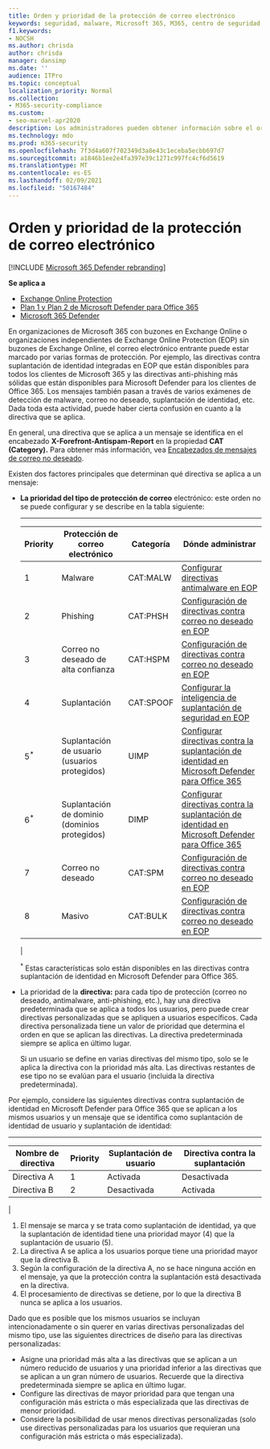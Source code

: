 ```yaml
---
title: Orden y prioridad de la protección de correo electrónico
keywords: seguridad, malware, Microsoft 365, M365, centro de seguridad, ATP, ATP de Microsoft Defender, ATP de Office 365, Azure ATP
f1.keywords:
- NOCSH
ms.author: chrisda
author: chrisda
manager: dansimp
ms.date: ''
audience: ITPro
ms.topic: conceptual
localization_priority: Normal
ms.collection:
- M365-security-compliance
ms.custom:
- seo-marvel-apr2020
description: Los administradores pueden obtener información sobre el orden de aplicación de las protecciones en Exchange Online Protection (EOP) y cómo el valor de prioridad de las directivas de protección determina qué directiva se aplica.
ms.technology: mdo
ms.prod: m365-security
ms.openlocfilehash: 7f3d4a607f702349d3a8e43c1eceba5ecbb697d7
ms.sourcegitcommit: a1846b1ee2e4fa397e39c1271c997fc4cf6d5619
ms.translationtype: MT
ms.contentlocale: es-ES
ms.lasthandoff: 02/09/2021
ms.locfileid: "50167484"
---
```

# <a name="order-and-precedence-of-email-protection"></a>Orden y prioridad de la protección de correo electrónico

[!INCLUDE [Microsoft 365 Defender rebranding](../includes/microsoft-defender-for-office.md)]

**Se aplica a**
- [Exchange Online Protection](https://go.microsoft.com/fwlink/?linkid=2148611)
- [Plan 1 y Plan 2 de Microsoft Defender para Office 365](https://go.microsoft.com/fwlink/?linkid=2148715)
- [Microsoft 365 Defender](https://go.microsoft.com/fwlink/?linkid=2118804)

En organizaciones de Microsoft 365 con buzones en Exchange Online o organizaciones independientes de Exchange Online Protection (EOP) sin buzones de Exchange Online, el correo electrónico entrante puede estar marcado por varias formas de protección. Por ejemplo, las directivas contra suplantación de identidad integradas en EOP que están disponibles para todos los clientes de Microsoft 365 y las directivas anti-phishing más sólidas que están disponibles para Microsoft Defender para los clientes de Office 365. Los mensajes también pasan a través de varios exámenes de detección de malware, correo no deseado, suplantación de identidad, etc. Dada toda esta actividad, puede haber cierta confusión en cuanto a la directiva que se aplica.

En general, una directiva que se aplica a un mensaje se identifica en el encabezado **X-Forefront-Antispam-Report** en la propiedad **CAT (Category).** Para obtener más información, vea [Encabezados de mensajes de correo no deseado](anti-spam-message-headers.md).

Existen dos factores principales que determinan qué directiva se aplica a un mensaje:

- **La prioridad del tipo de protección de correo** electrónico: este orden no se puede configurar y se describe en la tabla siguiente:

  ****

  |Priority|Protección de correo electrónico|Categoría|Dónde administrar|
  |---|---|---|---|
  |1 |Malware|CAT:MALW|[Configurar directivas antimalware en EOP](configure-anti-malware-policies.md)|
  |2 |Phishing|CAT:PHSH|[Configuración de directivas contra correo no deseado en EOP](configure-your-spam-filter-policies.md)|
  |3 |Correo no deseado de alta confianza|CAT:HSPM|[Configuración de directivas contra correo no deseado en EOP](configure-your-spam-filter-policies.md)|
  |4 |Suplantación|CAT:SPOOF|[Configurar la inteligencia de suplantación de seguridad en EOP](learn-about-spoof-intelligence.md)|
  |5<sup>\*</sup>|Suplantación de usuario (usuarios protegidos)|UIMP|[Configurar directivas contra la suplantación de identidad en Microsoft Defender para Office 365](configure-atp-anti-phishing-policies.md)|
  |6<sup>\*</sup>|Suplantación de dominio (dominios protegidos)|DIMP|[Configurar directivas contra la suplantación de identidad en Microsoft Defender para Office 365](configure-atp-anti-phishing-policies.md)|
  |7 |Correo no deseado|CAT:SPM|[Configuración de directivas contra correo no deseado en EOP](configure-your-spam-filter-policies.md)|
  |8 |Masivo|CAT:BULK|[Configuración de directivas contra correo no deseado en EOP](configure-your-spam-filter-policies.md)|
  |

  <sup>\*</sup> Estas características solo están disponibles en las directivas contra suplantación de identidad en Microsoft Defender para Office 365.

- La prioridad de la **directiva:** para cada tipo de protección (correo no deseado, antimalware, anti-phishing, etc.), hay una directiva predeterminada que se aplica a todos los usuarios, pero puede crear directivas personalizadas que se apliquen a usuarios específicos. Cada directiva personalizada tiene un valor de prioridad que determina el orden en que se aplican las directivas. La directiva predeterminada siempre se aplica en último lugar.

  Si un usuario se define en varias directivas del mismo tipo, solo se le aplica la directiva con la prioridad más alta. Las directivas restantes de ese tipo no se evalúan para el usuario (incluida la directiva predeterminada).

Por ejemplo, considere las siguientes directivas contra suplantación de identidad en Microsoft Defender para Office 365 que se aplican a los mismos usuarios y un mensaje que se identifica como suplantación de identidad de usuario y suplantación de identidad:

  ****

  |Nombre de directiva|Priority|Suplantación de usuario|Directiva contra la suplantación|
  |---|---|---|---|
  |Directiva A|1 |Activada|Desactivada|
  |Directiva B|2 |Desactivada|Activada|
  |

1. El mensaje se marca y se trata como suplantación de identidad, ya que la suplantación de identidad tiene una prioridad mayor (4) que la suplantación de usuario (5).
2. La directiva A se aplica a los usuarios porque tiene una prioridad mayor que la directiva B.
3. Según la configuración de la directiva A, no se hace ninguna acción en el mensaje, ya que la protección contra la suplantación está desactivada en la directiva.
4. El procesamiento de directivas se detiene, por lo que la directiva B nunca se aplica a los usuarios.

Dado que es posible que los mismos usuarios se incluyan intencionadamente o sin querer en varias directivas personalizadas del mismo tipo, use las siguientes directrices de diseño para las directivas personalizadas:

- Asigne una prioridad más alta a las directivas que se aplican a un número reducido de usuarios y una prioridad inferior a las directivas que se aplican a un gran número de usuarios. Recuerde que la directiva predeterminada siempre se aplica en último lugar.
- Configure las directivas de mayor prioridad para que tengan una configuración más estricta o más especializada que las directivas de menor prioridad.
- Considere la posibilidad de usar menos directivas personalizadas (solo use directivas personalizadas para los usuarios que requieran una configuración más estricta o más especializada).
